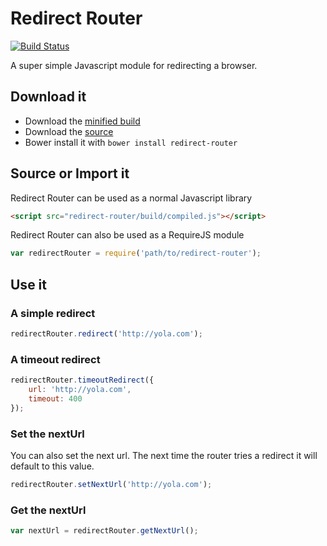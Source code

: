 Redirect Router
===============

[![Build Status](https://travis-ci.org/yola/redirect-router.png)](https://travis-ci.org/yola/redirect-router)

A super simple Javascript module for redirecting a browser.

## Download it

* Download the [minified build](https://raw.githubusercontent.com/yola/redirect-router/master/build/router.min.js)
* Download the [source](https://raw.githubusercontent.com/yola/redirect-router/master/src/router.js)
* Bower install it with `bower install redirect-router`

## Source or Import it

Redirect Router can be used as a normal Javascript library

```html
<script src="redirect-router/build/compiled.js"></script>
```

Redirect Router can also be used as a RequireJS module

```javascript
var redirectRouter = require('path/to/redirect-router');
```

## Use it

### A simple redirect

```javascript
redirectRouter.redirect('http://yola.com');
```

### A timeout redirect

```javascript
redirectRouter.timeoutRedirect({
    url: 'http://yola.com',
    timeout: 400
});
```

### Set the nextUrl

You can also set the next url. The next time the router tries a redirect it will
default to this value.


```javascript
redirectRouter.setNextUrl('http://yola.com');
```

### Get the nextUrl

```javascript
var nextUrl = redirectRouter.getNextUrl();
```
